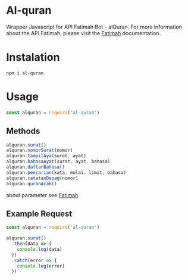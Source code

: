 # Al-quran

Wrapper Javascript for API Fatimah Bot - alQuran. For more information about the API Fatimah, please visit the [Fatimah](https://fathimah.docs.apiary.io/#reference/alquran) documentation.

# Instalation

```cli
npm i al-quran
```
# Usage

```javascript
const alquran = require('al-quran')
```

## Methods

```javascript
alquran.surat()
alquran.nomorSurat(nomor)
alquran.tampilAya(surat, ayat)
alquran.bahasaAyat(surat, ayat, bahasa)
alquran.daftarBahasa()
alquran.pencarian(kata, mulai, limit, bahasa)
alquran.catatanDepag(nomor)
alquran.quranAcak()
```

about parameter see [Fatimah](https://fathimah.docs.apiary.io/#reference/alquran)


## Example Request

```javascript
const alquran = require('al-quran')

alquran.surat()
  .then(data => {
    console.log(data)
  })
  .catch(error => {
    console.log(error)
  })
```

